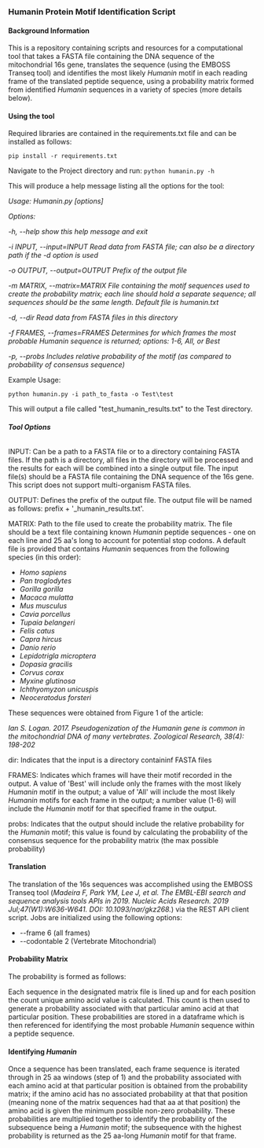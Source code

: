 ### **Humanin Protein Motif Identification Script**

#### Background Information

This is a repository containing scripts and resources for a computational tool that takes a FASTA
file containing the DNA sequence of the mitochondrial 16s gene, translates the sequence (using the EMBOSS Transeq tool) and identifies
the most likely _Humanin_ motif in each reading frame of the translated peptide sequence, using a probability 
matrix formed from identified _Humanin_ sequences in a variety of species (more details below).

#### Using the tool
Required libraries are contained in the requirements.txt file and can be installed as follows:

`pip install -r requirements.txt`

Navigate to the Project directory and run:
`python humanin.py -h`

This will produce a help message listing all the options for the tool:

_Usage: Humanin.py [options]_

_Options:_

_-h, --help            show this help message and exit_
  
_-i INPUT, --input=INPUT
                        Read data from FASTA file; can also be a directory
                        path if the -d option is used_
                        
_-o OUTPUT, --output=OUTPUT
                        Prefix of the output file_
                        
_-m MATRIX, --matrix=MATRIX
                        File containing the motif sequences used to create the
                        probability matrix; each line should hold a separate
                        sequence; all sequences should be the same length.
                        Default file is humanin.txt_
                        
_-d, --dir             Read data from FASTA files in this directory_
  
_-f FRAMES, --frames=FRAMES
                        Determines for which frames the most probable _Humanin_
                        sequence is returned; options: 1-6, All, or Best_
                        
_-p, --probs           Includes relative probability of the motif (as
                        compared to probability of consensus sequence)_

Example Usage:

`python humanin.py -i path_to_fasta -o Test\test`

This will output a file called "test_humanin_results.txt" to the Test directory.

###### **Tool Options**

INPUT: Can be a path to a FASTA file or to a directory containing FASTA files. If the path is
a directory, all files in the directory will be processed and the results for each will be
combined into a single output file. The input file(s) should be a FASTA file containing the DNA sequence of the 16s gene.
This script does not support multi-organism FASTA files.

OUTPUT: Defines the prefix of the output file. The output file will be named as follows: prefix + '_humanin_results.txt'.

MATRIX: Path to the file used to create the probability matrix. The file should be a text file
containing known _Humanin_ peptide sequences - one on each line and 25 aa's long to account for potential stop codons. A default file is provided that contains _Humanin_ sequences
from the following species (in this order): 
* _Homo sapiens_
* _Pan troglodytes_
* _Gorilla gorilla_
* _Macaca mulatta_
* _Mus musculus_
* _Cavia porcellus_
* _Tupaia belangeri_
* _Felis catus_
* _Capra hircus_
* _Danio rerio_
* _Lepidotrigla microptera_
* _Dopasia gracilis_
* _Corvus corax_
* _Myxine glutinosa_
* _Ichthyomyzon unicuspis_
* _Neoceratodus forsteri_

These sequences were obtained from Figure 1 of the article: 

_Ian S. Logan. 2017. Pseudogenization of the _Humanin_ gene is common in the mitochondrial DNA of many vertebrates. Zoological Research, 38(4): 198-202_

dir: Indicates that the input is a directory containinf FASTA files

FRAMES: Indicates which frames will have their motif recorded in the output. A value of 'Best'
will include only the frames with the most likely _Humanin_ motif in the output; a value of 'All'
will include the most likely _Humanin_ motifs for each frame in the output; a number value (1-6) will include
the _Humanin_ motif for that specified frame in the output.

probs: Indicates that the output should include the relative probability for the _Humanin_ motif; this value is found by 
calculating the probability of the consensus sequence for the probability matrix (the max possible probability)

#### Translation

The translation of the 16s sequences was accomplished using the EMBOSS Transeq tool
(_Madeira F, Park YM, Lee J, et al. The EMBL-EBI search and sequence analysis tools APIs in 2019. Nucleic Acids Research. 2019 Jul;47(W1):W636-W641. DOI: 10.1093/nar/gkz268._)
via the REST API client script. Jobs are initialized using the following options:
* --frame 6 (all frames)
* --codontable 2 (Vertebrate Mitochondrial)


#### Probability Matrix

The probability is formed as follows:

Each sequence in the designated matrix file is lined up and for each position the count
unique amino acid value is calculated. This count is then used to generate a probability associated
with that particular amino acid at that particular position. These probabilities are stored in a 
dataframe which is then referenced for identifying the most probable _Humanin_ sequence within a peptide sequence.

#### Identifying _Humanin_

Once a sequence has been translated, each frame sequence is iterated through in 25 aa windows (step of 1) and the probability associated with
each amino acid at that particular position is obtained from the probability matrix; if the amino
acid has no associated probability at that that position (meaning none of the matrix sequences had that aa at that position)
the amino acid is given the minimum possible non-zero probability. These probabilities are multiplied
together to identify the probability of the subsequence being a _Humanin_ motif; the subsequence with the highest
probability is returned as the 25 aa-long _Humanin_ motif for that frame.


